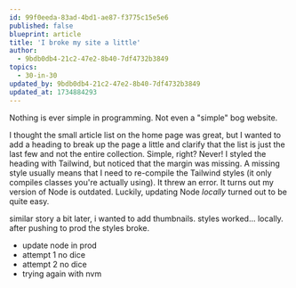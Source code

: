 ```yaml
---
id: 99f0eeda-83ad-4bd1-ae87-f3775c15e5e6
published: false
blueprint: article
title: 'I broke my site a little'
author:
  - 9bdb0db4-21c2-47e2-8b40-7df4732b3849
topics:
  - 30-in-30
updated_by: 9bdb0db4-21c2-47e2-8b40-7df4732b3849
updated_at: 1734884293
---
```

Nothing is ever simple in programming. Not even a "simple" bog website. 

I thought the small article list on the home page was great, but I wanted to add a heading to break up the page a little and clarify that the list is just the last few and not the entire collection. Simple, right? Never! I styled the heading with Tailwind, but noticed that the margin was missing. A missing style usually means that I need to re-compile the Tailwind styles (it only compiles classes you're actually using). It threw an error. It turns out my version of Node is outdated. Luckily, updating Node _locally_ turned out to be quite easy.

similar story a bit later, i wanted to add thumbnails. styles worked... locally. after pushing to prod the styles broke. 

- update node in prod
- attempt 1 no dice
- attempt 2 no dice
- trying again with nvm